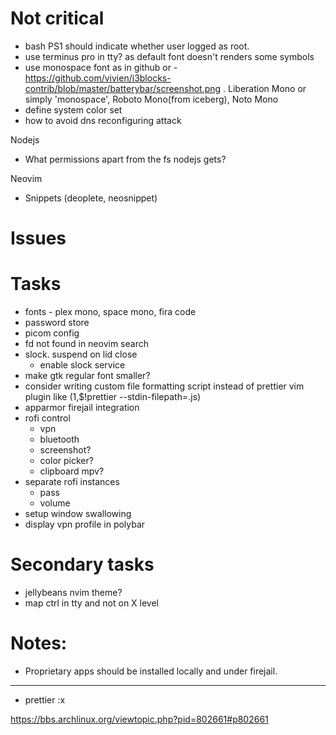 # Not critical

- bash PS1 should indicate whether user logged as root.
- use terminus pro in tty? as default font doesn't renders some symbols
- use monospace font as in github or - https://github.com/vivien/i3blocks-contrib/blob/master/batterybar/screenshot.png . Liberation Mono or simply 'monospace', Roboto Mono(from iceberg), Noto Mono
- define system color set
- how to avoid dns reconfiguring attack

Nodejs

- What permissions apart from the fs nodejs gets?

Neovim

- Snippets (deoplete, neosnippet)

# Issues

# Tasks

- fonts - plex mono, space mono, fira code
- password store
- picom config
- fd not found in neovim search
- slock. suspend on lid close
  - enable slock service
- make gtk regular font smaller?
- consider writing custom file formatting script instead of prettier vim plugin like (1,\$!prettier --stdin-filepath=.js)
- apparmor firejail integration
- rofi control
  - vpn
  - bluetooth
  - screenshot?
  - color picker?
  - clipboard mpv?
- separate rofi instances
  - pass
  - volume
- setup window swallowing
- display vpn profile in polybar

# Secondary tasks

- jellybeans nvim theme?
- map ctrl in tty and not on X level

# Notes:

- Proprietary apps should be installed locally and under firejail.

---

- prettier :x

https://bbs.archlinux.org/viewtopic.php?pid=802661#p802661
